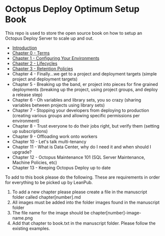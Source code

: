 # Octopus Deploy Optimum Setup Book
This repo is used to store the open source book on how to setup an Octopus Deploy Server to scale up and out.  

- [Introduction](manuscript/Introduction.md)
- [Chapter 0 - Terms](manuscript/Terms.md)
- [Chapter 1 - Configuring Your Environments](manuscript/Environments.md)
- [Chapter 2 - Lifecycles](manuscript/Lifecycles.md)
- [Chapter 3 - Retention Policies](manuscript/RetentionPolicies.md)
- Chapter 4 - Finally...we get to a project and deployment targets (simple project and deployment targets)
- Chapter 5 - Breaking up the band, er project into pieces for fine grained deployments (breaking up the project, using project groups, and deploy a release step)
- Chapter 6 - Oh variables and library sets, you so crazy (sharing variables between projects using library sets)
- Chapter 7 - Stopping your developers from deploying to production (creating various groups and allowing specific permissions per environment)
- Chapter 8 - Trust everyone to do their jobs right, but verify them (setting up subscriptions)
- Chapter 9 - Offloading work onto workers
- Chapter 10 - Let's talk multi-tenancy
- Chapter 11 - What is Data Center, why do I need it and when should I upgrade?
- Chapter 12 - Octopus Maintenance 101 (SQL Server Maintenance, Machine Policies, etc)
- Chapter 13 - Keeping Octopus Deploy up to date

To add to this book please do the following.  These are requirements in order for everything to be picked up by LeanPub.

1) To add a new chapter please please create a file in the manuscript folder called chapter[number].md
2) All images must be added into the folder images found in the manuscript folder
3) The file name for the image should be chapter[number]-image-name.png
4) Add that chapter to book.txt in the manuscript folder.  Please follow the existing examples. 
